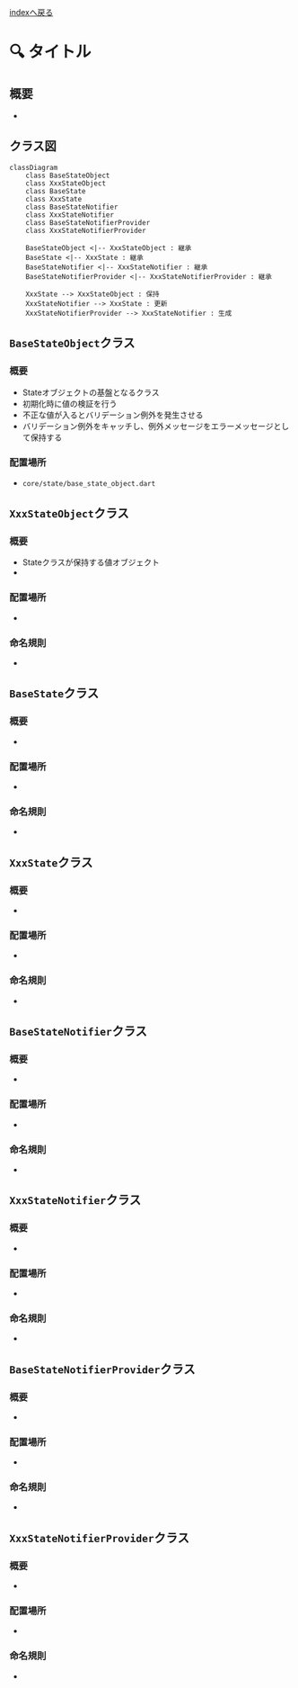 [indexへ戻る](../index.md)
# 🔍 タイトル

## 概要
- 

## クラス図
```mermaid
classDiagram
    class BaseStateObject
    class XxxStateObject
    class BaseState
    class XxxState
    class BaseStateNotifier
    class XxxStateNotifier
    class BaseStateNotifierProvider
    class XxxStateNotifierProvider

    BaseStateObject <|-- XxxStateObject : 継承
    BaseState <|-- XxxState : 継承
    BaseStateNotifier <|-- XxxStateNotifier : 継承
    BaseStateNotifierProvider <|-- XxxStateNotifierProvider : 継承

    XxxState --> XxxStateObject : 保持
    XxxStateNotifier --> XxxState : 更新
    XxxStateNotifierProvider --> XxxStateNotifier : 生成
```

## `BaseStateObject`クラス
### 概要
- Stateオブジェクトの基盤となるクラス
- 初期化時に値の検証を行う
- 不正な値が入るとバリデーション例外を発生させる
- バリデーション例外をキャッチし、例外メッセージをエラーメッセージとして保持する

### 配置場所
- `core/state/base_state_object.dart`

## `XxxStateObject`クラス
### 概要
- Stateクラスが保持する値オブジェクト
- 

### 配置場所
- 

### 命名規則
- 

## `BaseState`クラス
### 概要
- 

### 配置場所
- 

### 命名規則
- 

## `XxxState`クラス
### 概要
- 

### 配置場所
- 

### 命名規則
- 

## `BaseStateNotifier`クラス
### 概要
- 

### 配置場所
- 

### 命名規則
- 

## `XxxStateNotifier`クラス
### 概要
- 

### 配置場所
- 

### 命名規則
- 

## `BaseStateNotifierProvider`クラス
### 概要
- 

### 配置場所
- 

### 命名規則
- 

## `XxxStateNotifierProvider`クラス
### 概要
- 

### 配置場所
- 

### 命名規則
- 